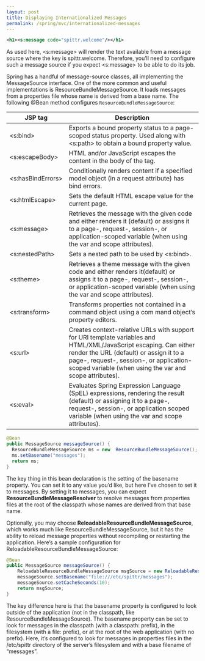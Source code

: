 ```yaml
---
layout: post
title: Displaying Internationalized Messages
permalink: /spring/mvc/internationalized-messages
---
```


```xml
<h1><s:message code="spittr.welcome"/></h1>
```

As used here, \<s:message> will render the text available from a message source where the key is spittr.welcome. Therefore, you’ll need to configure such a message source if you expect \<s:message> to be able to do its job.

Spring has a handful of message-source classes, all implementing the MessageSource interface. One of the more common and useful implementations is ResourceBundleMessageSource. It loads messages from a properties file whose name is derived from a base name. The following @Bean method configures `ResourceBundleMessageSource`:

|JSP tag            |Description|
|---                |---|	
|\<s:bind>          |	Exports a bound property status to a page-scoped status property. Used along with \<s:path> to obtain a bound property value.|
|\<s:escapeBody>    |	HTML and/or JavaScript escapes the content in the body of the tag.|
|\<s:hasBindErrors> |	Conditionally renders content if a specified model object (in a request attribute) has bind errors.|
|\<s:htmlEscape>    |	Sets the default HTML escape value for the current page.|
|\<s:message>       |	Retrieves the message with the given code and either renders it (default) or assigns it to a page-, request-, session-, or application-scoped variable (when using the var and scope attributes).|
|\<s:nestedPath>    |	Sets a nested path to be used by \<s:bind>.|
|\<s:theme>         |	Retrieves a theme message with the given code and either renders it(default) or assigns it to a page-, request-, session-, or application-scoped variable (when using the var and scope attributes).|
|\<s:transform>     |	Transforms properties not contained in a command object using a com mand object’s property editors.|
|\<s:url>           |	Creates context-relative URLs with support for URI template variables and HTML/XML/JavaScript escaping. Can either render the URL (default) or assign it to a page-, request-, session-, or application-scoped variable (when using the var and scope attributes).|
|\<s:eval>          |	Evaluates Spring Expression Language (SpEL) expressions, rendering the result (default) or assigning it to a page-, request-, session-, or application scoped variable (when using the var and scope attributes).|

```java
@Bean
public MessageSource messageSource() {
  ResourceBundleMessageSource ms = new  ResourceBundleMessageSource();
  ms.setBasename("messages");
  return ms;
}
```

The key thing in this bean declaration is the setting of the basename property. You can set it to any value you’d like, but here I’ve chosen to set it to messages. By setting it to messages, you can expect **ResourceBundleMessageResolver** to resolve messages from properties files at the root of the classpath whose names are derived from that base name.

Optionally, you may choose **ReloadableResourceBundleMessageSource**, which works much like ResourceBundleMessageSource, but it has the ability to reload message properties without recompiling or restarting the application. Here’s a sample configuration for ReloadableResourceBundleMessageSource:

```java
@Bean
public MessageSource messageSource() {
    ReloadableResourceBundleMessageSource msgSource = new ReloadableResourceBundleMessageSource();
    messageSource.setBasename("file:///etc/spittr/messages");
    messageSource.setCacheSeconds(10);
    return msgSource;
}
```

The key difference here is that the basename property is configured to look outside of the application (not in the classpath, like ResourceBundleMessageSource). The basename property can be set to look for messages in the classpath (with a classpath: prefix), in the filesystem (with a file: prefix), or at the root of the web application (with no prefix). Here, it’s configured to look for messages in properties files in the /etc/spittr directory of the server’s filesystem and with a base filename of “messages”.
